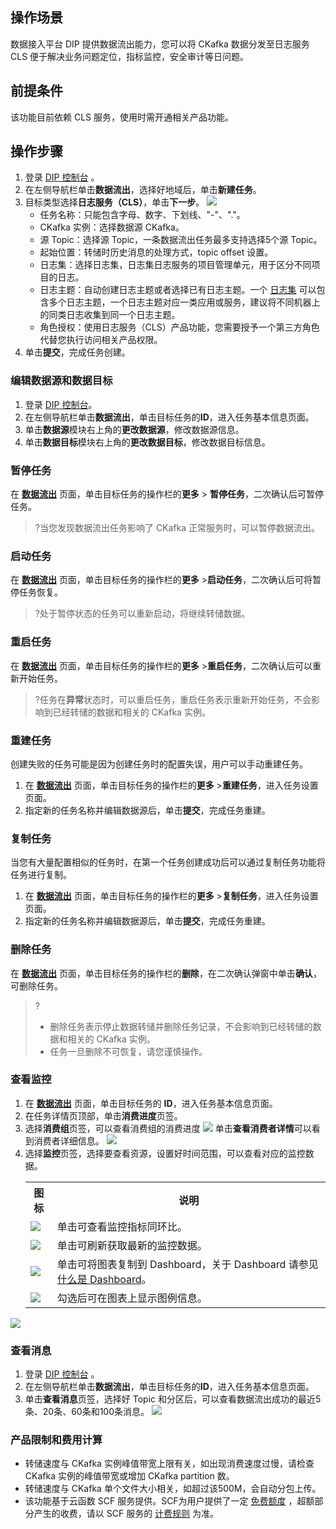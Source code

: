 ## 操作场景

数据接入平台 DIP 提供数据流出能力，您可以将 CKafka 数据分发至日志服务 CLS 便于解决业务问题定位，指标监控，安全审计等日问题。

## 前提条件

该功能目前依赖 CLS 服务，使用时需开通相关产品功能。

## 操作步骤

1. 登录 [DIP 控制台](https://console.cloud.tencent.com/datahub-overview) 。
2. 在左侧导航栏单击**数据流出**，选择好地域后，单击**新建任务**。
3. 目标类型选择**日志服务（CLS）**，单击**下一步**。
   ![](https://qcloudimg.tencent-cloud.cn/raw/16a343d95ec1a9ff4906606fd4b995ac.png)
   - 任务名称：只能包含字母、数字、下划线、"-"、"."。
   - CKafka 实例：选择数据源 CKafka。
   - 源 Topic：选择源 Topic，一条数据流出任务最多支持选择5个源 Topic。
   - 起始位置：转储时历史消息的处理方式，topic offset 设置。
   - 日志集：选择日志集，日志集日志服务的项目管理单元，用于区分不同项目的日志。
   - 日志主题：自动创建日志主题或者选择已有日志主题。一个 [日志集](https://cloud.tencent.com/document/product/614/35676) 可以包含多个日志主题，一个日志主题对应一类应用或服务，建议将不同机器上的同类日志收集到同一个日志主题。
   - 角色授权：使用日志服务（CLS）产品功能，您需要授予一个第三方角色代替您执行访问相关产品权限。
4. 单击**提交**，完成任务创建。

### 编辑数据源和数据目标

1. 登录 [DIP 控制台](https://console.cloud.tencent.com/datahub-overview)。
2. 在左侧导航栏单击**数据流出**，单击目标任务的**ID**，进入任务基本信息页面。
3. 单击**数据源**模块右上角的**更改数据源**，修改数据源信息。
4. 单击**数据目标**模块右上角的**更改数据目标**，修改数据目标信息。



### 暂停任务

在 **[数据流出](https://console.cloud.tencent.com/ckafka/datahub-sink)** 页面，单击目标任务的操作栏的**更多** > **暂停任务**，二次确认后可暂停任务。

> ?当您发现数据流出任务影响了 CKafka 正常服务时，可以暂停数据流出。

### 启动任务

在 **[数据流出](https://console.cloud.tencent.com/ckafka/datahub-sink)** 页面，单击目标任务的操作栏的**更多** >**启动任务**，二次确认后可将暂停任务恢复。

>?处于暂停状态的任务可以重新启动，将继续转储数据。

### 重启任务

在 **[数据流出](https://console.cloud.tencent.com/ckafka/datahub-sink)** 页面，单击目标任务的操作栏的**更多** >**重启任务**，二次确认后可以重新开始任务。

> ?任务在**异常**状态时，可以重启任务，重启任务表示重新开始任务，不会影响到已经转储的数据和相关的 CKafka 实例。

### 重建任务

创建失败的任务可能是因为创建任务时的配置失误，用户可以手动重建任务。

1. 在 **[数据流出](https://console.cloud.tencent.com/ckafka/datahub-sink)** 页面，单击目标任务的操作栏的**更多** >**重建任务**，进入任务设置页面。
2. 指定新的任务名称并编辑数据源后，单击**提交**，完成任务重建。

### 复制任务

当您有大量配置相似的任务时，在第一个任务创建成功后可以通过复制任务功能将任务进行复制。

1. 在 **[数据流出](https://console.cloud.tencent.com/ckafka/datahub-sink)** 页面，单击目标任务的操作栏的**更多** >**复制任务**，进入任务设置页面。
2. 指定新的任务名称并编辑数据源后，单击**提交**，完成任务重建。

### 删除任务

在  **[数据流出](https://console.cloud.tencent.com/ckafka/datahub-sink)** 页面，单击目标任务的操作栏的**删除**，在二次确认弹窗中单击**确认**，可删除任务。

> ?
>
> - 删除任务表示停止数据转储并删除任务记录，不会影响到已经转储的数据和相关的 CKafka 实例。
> - 任务一旦删除不可恢复，请您谨慎操作。



### 查看监控

1. 在  **[数据流出](https://console.cloud.tencent.com/ckafka/datahub-sink)** 页面，单击目标任务的 **ID**，进入任务基本信息页面。
2. 在任务详情页顶部，单击**消费进度**页签。
3. 选择**消费组**页签，可以查看消费组的消费进度
   ![](https://qcloudimg.tencent-cloud.cn/raw/6372df04909894e93d50eeaa0e475890.png)
   单击**查看消费者详情**可以看到消费者详细信息。
![](https://qcloudimg.tencent-cloud.cn/raw/8493963c35aa85851b8d807857cadebb.png)
4. 选择**监控**页签，选择要查看资源，设置好时间范围，可以查看对应的监控数据。
   <table>
       <tr>
           <th>图标</th>
           <th>说明</th>
       </tr>
       <tr>
           <td><img src ="https://main.qcloudimg.com/raw/9ba57bbd3b8ef3efc4f687d63d27a46d.png" style ="margin:0"></td>
           <td>单击可查看监控指标同环比。</td>
       </tr>
       <tr>
           <td><img src ="https://main.qcloudimg.com/raw/34bdbdbdabb7b5720bf17d78c636a4ad.png" style ="margin:0"></td>
           <td>单击可刷新获取最新的监控数据。</td>
       </tr>
       <tr>
           <td><img src ="https://main.qcloudimg.com/raw/8f2bf7f4df9ddd959f0ecb69fdda8e4c.png" style ="margin:0"></td>
           <td>单击可将图表复制到 Dashboard，关于 Dashboard 请参见 <a href="https://cloud.tencent.com/document/product/248/47161">什么是 Dashboard</a>。</td>
       </tr>
       <tr>
           <td><img src ="https://main.qcloudimg.com/raw/af20129df7be46f33ab7d3598f6e9213.png" style ="margin:0"></td>
           <td>勾选后可在图表上显示图例信息。</td>
       </tr>
   </table>


![](https://qcloudimg.tencent-cloud.cn/raw/0075ab20531b4139d1ca8cee41341051.png)



### 查看消息

1. 登录 [DIP 控制台](https://console.cloud.tencent.com/datahub-overview) 。
2. 在左侧导航栏单击**数据流出**，单击目标任务的**ID**，进入任务基本信息页面。
3. 单击**查看消息**页签，选择好 Topic 和分区后，可以查看数据流出成功的最近5条、20条、60条和100条消息。
   ![](https://qcloudimg.tencent-cloud.cn/raw/171fd12cb463579aec77a1702cbcf988.png)

### 产品限制和费用计算

- 转储速度与 CKafka 实例峰值带宽上限有关，如出现消费速度过慢，请检查 CKafka 实例的峰值带宽或增加 CKafka partition 数。
- 转储速度与 CKafka 单个文件大小相关，如超过该500M，会自动分包上传。
- 该功能基于云函数 SCF 服务提供。SCF为用户提供了一定 [免费额度](https://cloud.tencent.com/document/product/583/12282) ，超额部分产生的收费，请以 SCF 服务的 [计费规则](https://cloud.tencent.com/document/product/583/17299) 为准。

